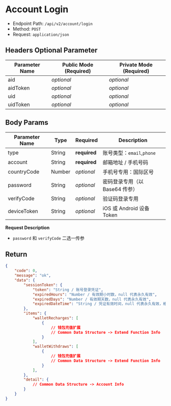 # Account Login

- Endpoint Path: `/api/v2/account/login`
- Method: `POST`
- Request: `application/json`

## Headers Optional Parameter

| Parameter Name | Public Mode (Required) | Private Mode (Required) |
| --- | --- | --- |
| aid | *optional* | *optional* |
| aidToken | *optional* | *optional* |
| uid | *optional* | *optional* |
| uidToken | *optional* | *optional* |

## Body Params

| Parameter Name | Type | Required | Description |
| --- | --- | --- | --- |
| type | String | **required** | 账号类型：`email`,`phone` |
| account | String | **required** | 邮箱地址 / 手机号码 |
| countryCode | Number | *optional* | 手机号专用：国际区号 |
| password | String | *optional* | 密码登录专用（以 Base64 传参） |
| verifyCode | String | *optional* | 验证码登录专用 |
| deviceToken | String | *optional* | iOS 或 Android 设备 Token |

**Request Description**

- `password` 和 `verifyCode` 二选一传参

## Return

```json
{
    "code": 0,
    "message": "ok",
    "data": {
        "sessionToken": {
            "token": "String / 账号登录凭证",
            "expiredHours": "Number / 有效期小时数，null 代表永久有效",
            "expiredDays": "Number / 有效期天数，null 代表永久有效",
            "expiredDateTime": "String / 凭证有效时间，null 代表永久有效，格式为 Y-m-d H:i:s"
        },
        "items": {
            "walletRecharges": [
                {
                    // 钱包充值扩展
                    // Common Data Structure -> Extend Function Info
                }
            ],
            "walletWithdraws": [
                {
                    // 钱包充值扩展
                    // Common Data Structure -> Extend Function Info
                }
            ],
        },
        "detail": {
            // Common Data Structure -> Account Info
        }
    }
}
```

